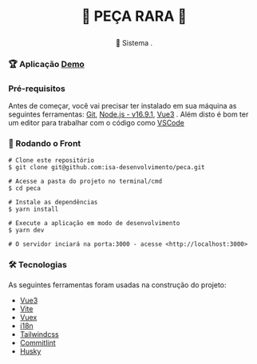 <h1 align="center">

💬 PEÇA RARA 💬

</h1>
<p align="center">🚀  Sistema . 
</p>

### 🏆 Aplicação [Demo]()

### Pré-requisitos

Antes de começar, você vai precisar ter instalado em sua máquina as seguintes ferramentas:
[Git](https://git-scm.com/), [Node.js - v16.9.1](https://nodejs.org/en/), [Vue3](https://v3.vuejs.org/) .
Além disto é bom ter um editor para trabalhar com o código como [VSCode](https://code.visualstudio.com/)

### 🎲 Rodando o Front

```
# Clone este repositório
$ git clone git@github.com:isa-desenvolvimento/peca.git

# Acesse a pasta do projeto no terminal/cmd
$ cd peca

# Instale as dependências
$ yarn install

# Execute a aplicação em modo de desenvolvimento
$ yarn dev

# O servidor inciará na porta:3000 - acesse <http://localhost:3000>

```

### 🛠 Tecnologias

As seguintes ferramentas foram usadas na construção do projeto:

- [Vue3](https://v3.vuejs.org/)
- [Vite](https://vitejs.dev/)
- [Vuex](https://vuex.vuejs.org/)
- [i18n](https://vue-i18n.intlify.dev/)
- [Tailwindcss](https://tailwindcss.com/)
- [Commitlint](https://commitlint.js.org/)
- [Husky](https://www.husky.com.br/)
